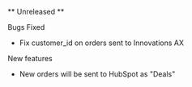 ** Unreleased **

Bugs Fixed
- Fix customer_id on orders sent to Innovations AX

New features
- New orders will be sent to HubSpot as "Deals"